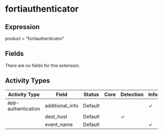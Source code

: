 fortiauthenticator
==================

Expression
----------

product = "fortiauthenticator"

Fields
------

There are no fields for this extension.

Activity Types
--------------

| Activity Type      | Field           | Status  | Core | Detection | Informational |
| ------------------ | --------------- | ------- | ---- | --------- | ------------- |
| app-authentication | additional_info | Default |      |           | &#10003;      |
|                    | dest_host       | Default |      | &#10003;  |               |
|                    | event_name      | Default |      |           | &#10003;      |

